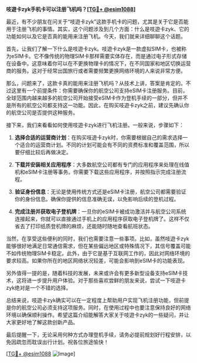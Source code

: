 **吱遊卡zyk手机卡可以注册飞机吗？[[TG💪+ @esim1088](https://t.me/s/esim1088)]**

最近，有不少朋友在问关于“吱遊卡zyk”这款手机卡的问题，尤其是关于它是否能用于注册飞机的事情。其实，这个问题涉及到几个方面：什么是吱遊卡zyk、它的功能如何以及它是否真的能用来注册飞机。今天，我们就来详细聊聊这个话题。

首先，让我们了解一下什么是吱遊卡zyk。吱遊卡zyk是一款虚拟SIM卡，也被称为eSIM卡。它不像传统的物理SIM卡那样需要实体存在，而是通过电子形式存储在设备中。这意味着你可以在不更换物理卡的情况下，在不同国家和地区切换运营商的服务。这对于经常出国旅行或者需要频繁更换网络环境的人来说非常方便。

那么，问题来了，这款卡真的能用来注册飞机吗？从技术上讲，答案是肯定的。不过这里有一个前提条件：你需要确保你的航空公司支持eSIM卡注册服务。目前，全球范围内越来越多的航空公司开始接受eSIM卡作为登机手续的一部分，但并不是所有的航空公司都支持这一功能。因此，在购买吱遊卡zyk之前，建议先确认你的航空公司是否提供这种服务。

接下来，我们来看看如何使用吱遊卡zyk进行飞机注册。一般来说，步骤如下：

1. **选择合适的运营商计划**：在购买吱遊卡zyk时，你需要根据自己的需求选择一个适合的运营商计划。不同的计划可能会有不同的资费标准和覆盖范围，所以要仔细比较后再做决定。

2. **下载并安装相关应用程序**：大多数航空公司都有专门的应用程序来处理在线值机和eSIM卡注册等事务。你需要下载这些应用程序，并按照指示完成注册流程。

3. **验证身份信息**：无论是使用传统方式还是eSIM卡注册，航空公司都需要验证你的身份信息。确保你提供的信息准确无误，以免影响后续的登机过程。

4. **完成注册并获取电子登机牌**：一旦你的eSIM卡被成功激活并与航空公司系统连接起来，你就可以直接通过手机上的应用程序获取电子登机牌了。这样不仅省去了打印纸质登机牌的麻烦，还能随时随地查看航班状态。

当然，在享受这些便利的同时，我们也需要注意一些事项。比如，虽然吱遊卡zyk能够很好地满足日常通信需求，但在某些偏远地区或特殊情况下，其信号覆盖可能不如传统物理SIM卡稳定。此外，由于它是基于互联网工作的，因此对网络环境的要求较高。如果你所在的地区网络状况较差，可能会影响到eSIM卡的功能表现。

另外值得一提的是，随着科技的发展，未来或许会有更多新型设备支持eSIM卡技术，这将进一步提升用户体验。对于那些喜欢尝鲜的朋友来说，尝试一下吱遊卡zyk绝对是一个不错的选择。

总结来说，吱遊卡zyk确实可以在一定程度上帮助用户实现飞机注册功能，但前提是你的航空公司必须支持这项服务。同时，在使用过程中也要注意保持良好的网络环境以确保顺利操作。希望这篇介绍能解答大家关于吱遊卡zyk的一些疑问，并让大家更好地了解这款创新产品。

最后提醒一下，无论采用何种方式办理登机手续，请务必提前规划好行程安排，以免因疏忽而耽误出行计划。祝各位旅途愉快！

[[TG💪+ @esim1088](https://t.me/s/esim1088) ![Image](https://i.postimg.cc/4NQfJmqS/Snipaste-2025-05-13-00-14-12.png)]